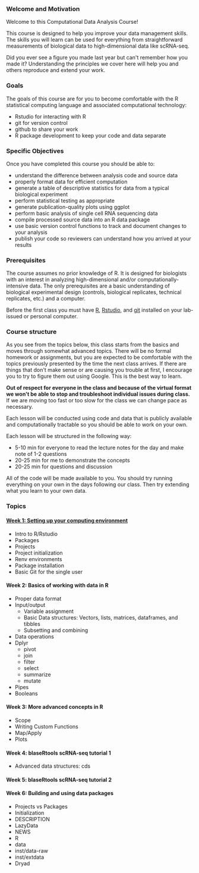 ### Welcome and Motivation

Welcome to this Computational Data Analysis Course!

This course is designed to help you improve your data management skills.  The skills you will learn can be used for everything from straightforward measurements of biological data to high-dimensional data like scRNA-seq.  

Did you ever see a figure you made last year but can't remember how you made it?  Understanding the principles we cover here will help you and others reproduce and extend your work. 

### Goals

The goals of this course are for you to become comfortable with the R statistical computing language and associated computational technology: 

* Rstudio for interacting with R
* git for version control
* github to share your work
* R package development to keep your code and data separate

### Specific Objectives

Once you have completed this course you should be able to:

* understand the difference between analysis code and source data
* properly format data for efficient computation
* generate a table of descriptive statistics for data from a typical biological experiment
* perform statistical testing as appropriate
* generate publication-quality plots using ggplot
* perform basic analysis of single cell RNA sequencing data
* compile processed source data into an R data package
* use basic version control functions to track and document changes to your analysis
* publish your code so reviewers can understand how you arrived at your results

### Prerequisites

The course assumes no prior knowledge of R.  It is designed for biologists with an interest in analyzing high-dimensional and/or computationally-intensive data.  The only prerequisites are a basic understanding of biological experimental design (controls, biological replicates, technical replicates, etc.) and a computer.

Before the first class you must have [R](https://cran.rstudio.com/), [Rstudio](https://www.rstudio.com/products/rstudio/download/#download), and [git](http://git-scm.com/downloads) installed on your lab-issued or personal computer.  

### Course structure

As you see from the topics below, this class starts from the basics and moves through somewhat advanced topics.  There will be no formal homework or assignments, but you are expected to be comfortable with the topics previously presented by the time the next class arrives.  If there are things that don't make sense or are causing you trouble at first, I encourage you to try to figure them out using Google.  This is the best way to learn.  

**Out of respect for everyone in the class and because of the virtual format we won't be able to stop and troubleshoot individual issues during class.**  If we are moving too fast or too slow for the class we can change pace as necessary.

Each lesson will be conducted using code and data that is publicly available and computationally tractable so you should be able to work on your own.   

Each lesson will be structured in the following way:

* 5-10 min for everyone to read the lecture notes for the day and make note of 1-2 questions
* 20-25 min for me to demonstrate the concepts
* 20-25 min for questions and discussion

All of the code will be made available to you.  You should try running everything on your own in the days following our class.  Then try extending what you learn to your own data.

### Topics

####	[Week 1:  Setting up your computing environment](vignettes/week_1.Rmd)

* Intro to R/Rstudio
* Packages
* Projects
* Project initialization
* Renv environments
* Package installation
* Basic Git for the single user

####     Week 2:  Basics of working with data in R

* Proper data format
* Input/output
  * Variable assignment
  * Basic Data structures:  Vectors, lists, matrices, dataframes, and tibbles
  * Subsetting and combining
* Data operations
* Dplyr
  * pivot
  * join
  * filter
  * select
  * summarize
  * mutate
* Pipes
* Booleans

####	Week 3:  More advanced concepts in R

* Scope
* Writing Custom Functions
* Map/Apply
* Plots

####	Week 4: blaseRtools scRNA-seq tutorial 1

* Advanced data structures:  cds

####	Week 5: blaseRtools scRNA-seq tutorial 2

#### Week 6:  Building and using data packages

* Projects vs Packages
* Initialization
* DESCRIPTION
* LazyData
* NEWS
* R
* data
* inst/data-raw
* inst/extdata
* Dryad
  

